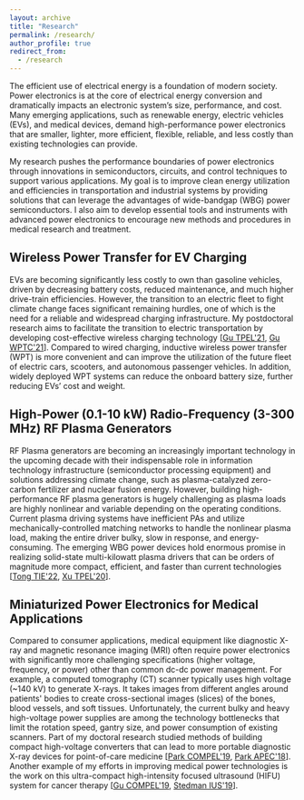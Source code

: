 ```yaml
---
layout: archive
title: "Research"
permalink: /research/
author_profile: true
redirect_from:
  - /research
---
```


The efficient use of electrical energy is a foundation of modern society. Power electronics is at the core of electrical energy conversion and dramatically impacts an electronic system’s size, performance, and cost. Many emerging applications, such as renewable energy, electric vehicles (EVs), and medical devices, demand high-performance power electronics that are smaller, lighter, more efficient, flexible, reliable, and less costly than existing technologies can provide.

My research pushes the performance boundaries of power electronics through innovations in semiconductors, circuits, and control techniques to support various applications. My goal is to improve clean energy utilization and efficiencies in transportation and industrial systems by providing solutions that can leverage the advantages of wide-bandgap (WBG) power semiconductors. I also aim to develop essential tools and instruments with advanced power electronics to encourage new methods and procedures in medical research and treatment.

Wireless Power Transfer for EV Charging
------
EVs are becoming significantly less costly to own than gasoline vehicles, driven by decreasing battery costs, reduced maintenance, and much higher drive-train efficiencies. 
However, the transition to an electric fleet to fight climate change faces significant remaining hurdles, one of which is the need for a reliable and widespread charging infrastructure. 
My postdoctoral research aims to facilitate the transition to electric transportation by developing cost-effective wireless charging technology \[[Gu TPEL'21](https://ieeexplore.ieee.org/document/9159915), [Gu WPTC'21](https://ieeexplore.ieee.org/document/9458037)\]. 
Compared to wired charging, inductive wireless power transfer (WPT) is more convenient and can improve the utilization of the future fleet of electric cars, scooters, and autonomous passenger vehicles. 
In addition, widely deployed WPT systems can reduce the onboard battery size, further reducing EVs’ cost and weight.

High-Power (0.1-10 kW) Radio-Frequency (3-300 MHz) RF Plasma Generators
------
RF Plasma generators are becoming an increasingly important technology in the upcoming decade with their indispensable role in information technology infrastructure (semiconductor processing equipment) and solutions addressing climate change, such as plasma-catalyzed zero-carbon fertilizer and nuclear fusion energy. 
However, building high-performance RF plasma generators is hugely challenging as plasma loads are highly nonlinear and variable depending on the operating conditions. 
Current plasma driving systems have inefficient PAs and utilize mechanically-controlled matching networks to handle the nonlinear plasma load, making the entire driver bulky, slow in response, and energy-consuming. 
The emerging WBG power devices hold enormous promise in realizing solid-state multi-kilowatt plasma drivers that can be orders of magnitude more compact, efficient, and faster than current technologies \[[Tong TIE'22](https://ieeexplore.ieee.org/document/9464735), [Xu TPEL'20](https://ieeexplore.ieee.org/document/8906160)\].

Miniaturized Power Electronics for Medical Applications
------
Compared to consumer applications, medical equipment like diagnostic X-ray and magnetic resonance imaging (MRI) often require power electronics with significantly more challenging specifications (higher voltage, frequency, or power) other than common dc-dc power management. 
For example, a computed tomography (CT) scanner typically uses high voltage (~140 kV) to generate X-rays. 
It takes images from different angles around patients' bodies to create cross-sectional images (slices) of the bones, blood vessels, and soft tissues. 
Unfortunately, the current bulky and heavy high-voltage power supplies are among the technology bottlenecks that limit the rotation speed, gantry size, and power consumption of existing scanners.
Part of my doctoral research studied methods of building compact high-voltage converters that can lead to more portable diagnostic X-ray devices for point-of-care medicine \[[Park COMPEL'19](https://ieeexplore.ieee.org/document/8769612), [Park APEC'18](https://ieeexplore.ieee.org/document/8341327)\]. 
Another example of my efforts in improving medical power technologies is the work on this ultra-compact high-intensity focused ultrasound (HIFU) system for cancer therapy \[[Gu COMPEL'19](https://ieeexplore.ieee.org/document/8769682), [Stedman IUS'19](https://ieeexplore.ieee.org/document/8925689)\]. 
